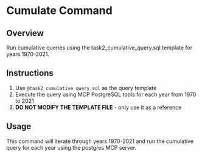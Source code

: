 # Cumulate Command

## Overview

Run cumulative queries using the task2_cumulative_query.sql template for years 1970-2021.

## Instructions

1. Use `@task2_cumulative_query.sql` as the query template
2. Execute the query using MCP PostgreSQL tools for each year from 1970 to 2021
3. **DO NOT MODIFY THE TEMPLATE FILE** - only use it as a reference

## Usage

This command will iterate through years 1970-2021 and run the cumulative query for each year using the postgres MCP server.
